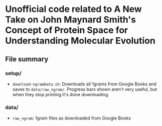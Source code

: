 # Unofficial code related to A New Take on John Maynard Smith's Concept of Protein Space for Understanding Molecular Evolution

## File summary

### setup/

- `download-ngramData.sh`: Downloads all 1grams from Google Books and saves to `data/raw_ngram/`. Progress bars shown aren't very useful, but when they stop printing it's done downloading.

### data/

- `raw_ngram`: 1gram files as downloaded from Google Books
